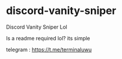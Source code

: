 # discord-vanity-sniper
Discord Vanity Sniper Lol 


Is a readme required lol? its simple


telegram : https://t.me/terminaluwu
